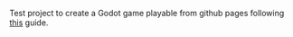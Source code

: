 Test project to create a Godot game playable from github pages following [this](https://www.reddit.com/r/godot/comments/1apc1s2/host_your_game_on_github_pages/) guide.
